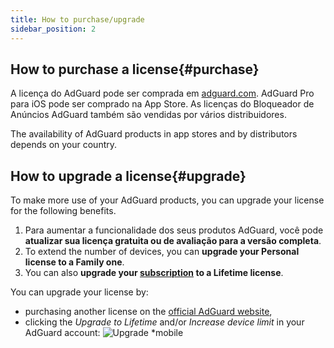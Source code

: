 ```yaml
---
title: How to purchase/upgrade
sidebar_position: 2
---
```


## How to purchase a license{#purchase}

A licença do AdGuard pode ser comprada em [adguard.com](https://adguard.com/license.html). AdGuard Pro para iOS pode ser comprado na App Store. As licenças do Bloqueador de Anúncios AdGuard também são vendidas por vários distribuidores.

The availability of AdGuard products in app stores and by distributors depends on your country.

## How to upgrade a license{#upgrade}

To make more use of your AdGuard products, you can upgrade your license for the following benefits.

1. Para aumentar a funcionalidade dos seus produtos AdGuard, você pode **atualizar sua licença gratuita ou de avaliação para a versão completa**.
2. To extend the number of devices, you can **upgrade your Personal license to a Family one**.
3. You can also **upgrade your [subscription](../what-is) to a Lifetime license**.

You can upgrade your license by:
  * purchasing another license on the [official AdGuard website](https://adguard.com),
  * clicking the *Upgrade to Lifetime* and/or *Increase device limit* in your AdGuard account: ![Upgrade *mobile](https://cdn.adtidy.org/content/kb/ad_blocker/general/newaccount-upgrade.png)
